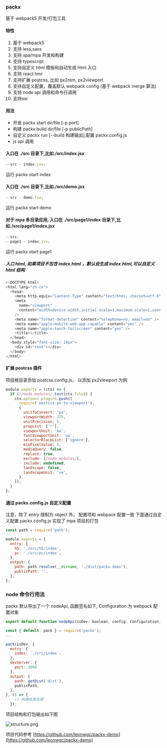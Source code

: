 ### packx

基于 webpack5 开发/打包工具

#### 特性

1. 基于 webpack5
2. 支持 less,sass
3. 支持 spa/mpa 开发和构建
4. 支持 typescript
5. 支持自定义 html 模板和自动生成 html 入口
6. 支持 react hmr
7. 支持扩展 postcss, 比如 px2rem, px2viewport
8. 支持自定义配置，覆盖默认 webpack config (基于 webpack merge 算法)
9. 支持 node api 调用和命令行调用
10. 支持ssr

#### 用法

- 开发 packx start dir/file [-p port]
- 构建 packx build dir/file [-p publicPath]
- 自定义 packx run [--build 构建输出],配置 packx.config.js
- js api 调用

#### 入口在 ./src 目录下,比如./src/index.jsx

```js
--src - index.jsx;
```

运行 packx start index

#### 入口在 ./src 目录下,比如./src/demo.jsx

```js
--src - demo.tsx;
```

运行 packx start demo

#### 对于 mpa 多目录应用, 入口在 ./src/page1/index 目录下,比如./src/page1/index.jsx

```js
--src;
--page1 - index.jsx;
```

运行 packx start page1

##### 入口 html, 如果项目不包含 index.html ，默认会生成 index.html,可以自定义 html 结构

```js
<!DOCTYPE html>
<html lang="zh-cn">
  <head>
    <meta http-equiv="Content-Type" content="text/html; charset=utf-8" />
    <meta
      name="viewport"
      content="width=device-width,initial-scale=1,maximum-scale=1,user-scalable=no,minimal-ui,viewport-fit=cover"
    />
    <meta name="format-detection" content="telephone=no, email=no" />
    <meta name="apple-mobile-web-app-capable" content="yes" />
    <meta name="apple-touch-fullscreen" content="yes" />
    <title></title>
  </head>
  <body style="font-size: 14px">
    <div id="root"></div>
  </body>
</html>

```

#### 扩展 postcss 插件

项目根目录添加 postcss.config.js， 以添加 px2viewport 为例

```js
module.exports = (ctx) => {
  if (!/node_modules/.test(ctx.file)) {
    ctx.options.plugins.push([
      require('postcss-px-to-viewport'),
      {
        unitToConvert: 'px',
        viewportWidth: 375,
        unitPrecision: 5,
        propList: ['*'],
        viewportUnit: 'vw',
        fontViewportUnit: 'vw',
        selectorBlackList: ['ignore'],
        minPixelValue: 1,
        mediaQuery: false,
        replace: true,
        exclude: [/node_modules/],
        include: undefined,
        landscape: false,
        landscapeUnit: 'vw',
      },
    ]);
  }
};
```

#### 通过 packx.config.js 自定义配置

注意，除了 entry 限制为 object 外， 配置项和 webpack 配置一致
下面通过自定义配置 packx.config.js 实现了 mpa 项目的打包

```js
const path = require('path');

module.exports = {
  entry: {
    h5: './src/h5/index',
    pc: './src/pc/index',
  },
  output: {
    path: path.resolve(__dirname, './dist/packx-demo'),
    publicPath: '',
  },
};
```

### node 命令行用法

packx 默认导出了一个 nodeApi, 函数签名如下, Configuration 为 webpack 配置对象

```js
export default function nodeApi(isDev: boolean, config: Configuration, callback?: () => void): void;
```

```js
const { default: pack } = require('packx');
...

pack(isDev, {
  entry: {
    index: `./src/index`,
  },
  devServer: {
    port: 3000
  },
  output: {
    path: getDist('dist'),
    publicPath,
  },
}, () => {
    // 构建结束处理
  });

```

项目结构和打包输出如下图

![structure.png](https://p9-juejin.byteimg.com/tos-cn-i-k3u1fbpfcp/27201daa7a384f368d5f37060d846c07~tplv-k3u1fbpfcp-watermark.image)

项目代码参考 [https://github.com/leonwgc/packx-demo](https://github.com/leonwgc/packx-demo)
